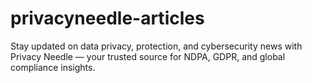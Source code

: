 # privacyneedle-articles
Stay updated on data privacy, protection, and cybersecurity news with Privacy Needle — your trusted source for NDPA, GDPR, and global compliance insights.
